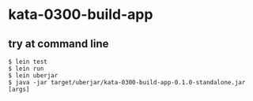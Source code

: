 # kata-0300-build-app

## try at command line

`$ lein test`  
`$ lein run`   
`$ lein uberjar`  
`$ java -jar target/uberjar/kata-0300-build-app-0.1.0-standalone.jar [args]`
